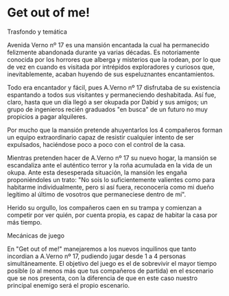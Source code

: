 # Get out of me!

Trasfondo y temática

Avenida Verno nº 17 es una mansión encantada la cual ha permanecido felizmente abandonada durante ya varias décadas. Es notoriamente conocida por los horrores que alberga y misterios que la rodean, por lo que de vez en cuando es visitada por intrépidos exploradores y curiosos que, inevitablemente, acaban huyendo de sus espeluznantes encantamientos. 

Todo era encantador y fácil, pues A.Verno nº 17 disfrutaba de su existencia espantando a todos sus visitantes y permaneciendo deshabitada. Así fue, claro, hasta que un día llegó a ser okupada por Dabid y sus amigos; un grupo de ingenieros recién graduados "en busca" de un futuro no muy propicios a pagar alquileres. 

Por mucho que la mansión pretende ahuyentarlos los 4 compañeros forman un equipo extraordinario capaz de resistir cualquier intento de ser expulsados, haciéndose poco a poco con el control de la casa.

Mientras pretenden hacer de A.Verno nº 17 su nuevo hogar, la mansión se escandaliza ante el auténtico terror y la roña acumulada en la vida de un okupa. Ante esta desesperada situación, la mansión les engaña proponiéndoles un trato: "No sois lo suficientemente valientes como para habitarme individualmente, pero si así fuera, reconocería como mi dueño legítimo al último de vosotros que permaneciese dentro de mí".

Herido su orgullo, los compañeros caen en su trampa y comienzan a competir por ver quién, por cuenta propia, es capaz de habitar la casa por más tiempo.

Mecánicas de juego

En "Get out of me!" manejaremos a los nuevos inquilinos que tanto incordian a A.Verno nº 17, pudiendo jugar desde 1 a 4 personas simultáneamente. El objetivo del juego es el de sobrevivir el mayor tiempo posible (o al menos más que tus compañeros de partida) en el escenario que se nos presenta, con la diferencia de que en este caso nuestro principal enemigo será el propio escenario.


